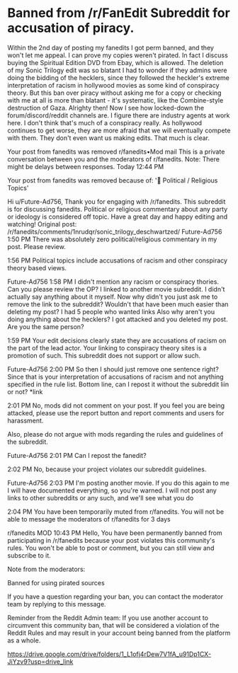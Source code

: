 
# Banned from /r/FanEdit Subreddit for accusation of piracy.

Within the 2nd day of posting my fanedits I got perm banned, and they won't let me appeal.
I can prove my copies weren't pirated. In fact I discuss buying the Spiritual Edition DVD from Ebay, which is allowed.
The deletion of my Sonic Trilogy edit was so blatant I had to wonder if they admins were doing the bidding of the hecklers,
since they followed the heckler's extreme interpretation of racism in hollywood movies as some kind of conspiracy theory.
But this ban over piracy without asking me for a copy or checking with me at all is more than blatant -
it's systematic, like the Combine-style destruction of Gaza. Alrighty then!
Now I see how locked-down the forum/discord/reddit channels are.
I figure there are industry agents at work here. I don't think that's much of a conspiracy really.
As hollywood continues to get worse, they are more afraid that we will eventually compete with them.
They don't even want us making edits. That much is clear.


Your post from fanedits was removed
r/fanedits•Mod mail
This is a private conversation between you and the moderators of r/fanedits. Note: There might be delays between responses.
Today
12:44 PM

Your post from fanedits was removed because of: '💼 Political / Religious Topics'

Hi u/Future-Ad756, Thank you for engaging with /r/fanedits. This subreddit is for discussing fanedits. Political or religious commentary about any party or ideology is considered off topic. Have a great day and happy editing and watching!
Original post: /r/fanedits/comments/1nrudqr/sonic_trilogy_deschwartzed/
Future-Ad756
1:50 PM
There was absolutely zero political/religious commentary in my post. Please review.

1:56 PM
Political topics include accusations of racism and other conspiracy theory based views.

Future-Ad756
1:58 PM
I didn't mention any racism or conspiracy thories. Can you please review the OP?
I linked to another movie subreddit. I didn't actually say anything about it myself.
Now why didn't you just ask me to remove the link to the subreddit? Wouldn't that have been much easier than deleting my post? I had 5 people who wanted links
Also why aren't you doing anything about the hecklers? I got attacked and you deleted my post. Are you the same person?

1:59 PM
Your edit decisions clearly state they are accusations of racism on the part of the lead actor. Your linking to conspiracy theory sites is a promotion of such. This subreddit does not support or allow such.

Future-Ad756
2:00 PM
So then I should just remove one sentence right?
Since that is your interpretation of accusations of racism and not anything specified in the rule list.
Bottom line, can I repost it without the subreddit liin or not?
*link

2:01 PM
No, mods did not comment on your post. If you feel you are being attacked, please use the report button and report comments and users for harassment.

Also, please do not argue with mods regarding the rules and guidelines of the subreddit.

Future-Ad756
2:01 PM
Can I repost the fanedit?

2:02 PM
No, because your project violates our subreddit guidelines.

Future-Ad756
2:03 PM
I'm posting another movie. If you do this again to me I will have documented everything, so you're warned. I will not post any links to other subreddits or any such, and we'll see what you do

2:04 PM
You have been temporarily muted from r/fanedits. You will not be able to message the moderators of r/fanedits for 3 days




r/fanedits
MOD
10:43 PM
Hello, You have been permanently banned from participating in /r/fanedits because your post violates this community's rules. You won't be able to post or comment, but you can still view and subscribe to it.

Note from the moderators:

Banned for using pirated sources

If you have a question regarding your ban, you can contact the moderator team by replying to this message.

Reminder from the Reddit Admin team: If you use another account to circumvent this community ban, that will be considered a violation of the Reddit Rules and may result in your account being banned from the platform as a whole.

https://drive.google.com/drive/folders/1_L1ofj4rDew7V1fA_u91Dp1CX-JiYzv9?usp=drive_link
